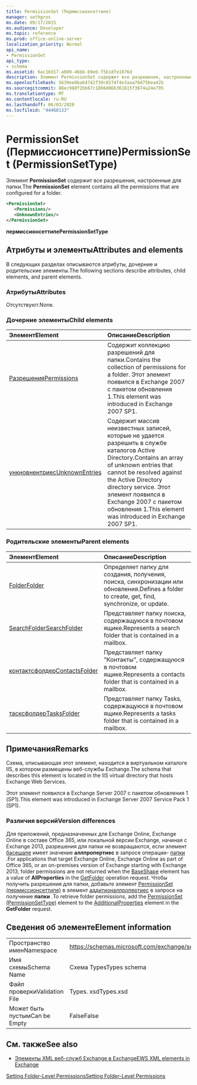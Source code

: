 ```yaml
---
title: PermissionSet (Пермиссионсеттипе)
manager: sethgros
ms.date: 09/17/2015
ms.audience: Developer
ms.topic: reference
ms.prod: office-online-server
localization_priority: Normal
api_name:
- PermissionSet
api_type:
- schema
ms.assetid: 6ac1bd17-a089-46bb-b9e6-f5b1dfe1076d
description: Элемент PermissionSet содержит все разрешения, настроенные для папки.
ms.openlocfilehash: 5639ee8ba64742f39c0274f4e3aaa76d75bea42b
ms.sourcegitcommit: 88ec988f2bb67c1866d06b361615f3674a24e795
ms.translationtype: MT
ms.contentlocale: ru-RU
ms.lasthandoff: 06/03/2020
ms.locfileid: "44468133"
---
```

# <a name="permissionset-permissionsettype"></a><span data-ttu-id="899a1-103">PermissionSet (Пермиссионсеттипе)</span><span class="sxs-lookup"><span data-stu-id="899a1-103">PermissionSet (PermissionSetType)</span></span>

<span data-ttu-id="899a1-104">Элемент **PermissionSet** содержит все разрешения, настроенные для папки.</span><span class="sxs-lookup"><span data-stu-id="899a1-104">The **PermissionSet** element contains all the permissions that are configured for a folder.</span></span> 
  
```XML
<PermissionSet>
   <Permissions/>
   <UnknownEntries/>
</PermissionSet>
```

 <span data-ttu-id="899a1-105">**пермиссионсеттипе**</span><span class="sxs-lookup"><span data-stu-id="899a1-105">**PermissionSetType**</span></span>
## <a name="attributes-and-elements"></a><span data-ttu-id="899a1-106">Атрибуты и элементы</span><span class="sxs-lookup"><span data-stu-id="899a1-106">Attributes and elements</span></span>

<span data-ttu-id="899a1-107">В следующих разделах описываются атрибуты, дочерние и родительские элементы.</span><span class="sxs-lookup"><span data-stu-id="899a1-107">The following sections describe attributes, child elements, and parent elements.</span></span>
  
### <a name="attributes"></a><span data-ttu-id="899a1-108">Атрибуты</span><span class="sxs-lookup"><span data-stu-id="899a1-108">Attributes</span></span>

<span data-ttu-id="899a1-109">Отсутствуют.</span><span class="sxs-lookup"><span data-stu-id="899a1-109">None.</span></span>
  
### <a name="child-elements"></a><span data-ttu-id="899a1-110">Дочерние элементы</span><span class="sxs-lookup"><span data-stu-id="899a1-110">Child elements</span></span>

|<span data-ttu-id="899a1-111">**Элемент**</span><span class="sxs-lookup"><span data-stu-id="899a1-111">**Element**</span></span>|<span data-ttu-id="899a1-112">**Описание**</span><span class="sxs-lookup"><span data-stu-id="899a1-112">**Description**</span></span>|
|:-----|:-----|
|[<span data-ttu-id="899a1-113">Разрешения</span><span class="sxs-lookup"><span data-stu-id="899a1-113">Permissions</span></span>](permissions.md) <br/> |<span data-ttu-id="899a1-114">Содержит коллекцию разрешений для папки.</span><span class="sxs-lookup"><span data-stu-id="899a1-114">Contains the collection of permissions for a folder.</span></span> <span data-ttu-id="899a1-115">Этот элемент появился в Exchange 2007 с пакетом обновления 1.</span><span class="sxs-lookup"><span data-stu-id="899a1-115">This element was introduced in Exchange 2007 SP1.</span></span>  <br/> |
|[<span data-ttu-id="899a1-116">ункновнентриес</span><span class="sxs-lookup"><span data-stu-id="899a1-116">UnknownEntries</span></span>](unknownentries.md) <br/> |<span data-ttu-id="899a1-117">Содержит массив неизвестных записей, которые не удается разрешить в службе каталогов Active Directory.</span><span class="sxs-lookup"><span data-stu-id="899a1-117">Contains an array of unknown entries that cannot be resolved against the Active Directory directory service.</span></span> <span data-ttu-id="899a1-118">Этот элемент появился в Exchange 2007 с пакетом обновления 1.</span><span class="sxs-lookup"><span data-stu-id="899a1-118">This element was introduced in Exchange 2007 SP1.</span></span>  <br/> |
   
### <a name="parent-elements"></a><span data-ttu-id="899a1-119">Родительские элементы</span><span class="sxs-lookup"><span data-stu-id="899a1-119">Parent elements</span></span>

|<span data-ttu-id="899a1-120">**Элемент**</span><span class="sxs-lookup"><span data-stu-id="899a1-120">**Element**</span></span>|<span data-ttu-id="899a1-121">**Описание**</span><span class="sxs-lookup"><span data-stu-id="899a1-121">**Description**</span></span>|
|:-----|:-----|
|[<span data-ttu-id="899a1-122">Folder</span><span class="sxs-lookup"><span data-stu-id="899a1-122">Folder</span></span>](folder.md) <br/> |<span data-ttu-id="899a1-123">Определяет папку для создания, получения, поиска, синхронизации или обновления.</span><span class="sxs-lookup"><span data-stu-id="899a1-123">Defines a folder to create, get, find, synchronize, or update.</span></span>  <br/> |
|[<span data-ttu-id="899a1-124">SearchFolder</span><span class="sxs-lookup"><span data-stu-id="899a1-124">SearchFolder</span></span>](searchfolder.md) <br/> |<span data-ttu-id="899a1-125">Представляет папку поиска, содержащуюся в почтовом ящике.</span><span class="sxs-lookup"><span data-stu-id="899a1-125">Represents a search folder that is contained in a mailbox.</span></span>  <br/> |
|[<span data-ttu-id="899a1-126">контактсфолдер</span><span class="sxs-lookup"><span data-stu-id="899a1-126">ContactsFolder</span></span>](contactsfolder.md) <br/> |<span data-ttu-id="899a1-127">Представляет папку "Контакты", содержащуюся в почтовом ящике.</span><span class="sxs-lookup"><span data-stu-id="899a1-127">Represents a contacts folder that is contained in a mailbox.</span></span>  <br/> |
|[<span data-ttu-id="899a1-128">тасксфолдер</span><span class="sxs-lookup"><span data-stu-id="899a1-128">TasksFolder</span></span>](tasksfolder.md) <br/> |<span data-ttu-id="899a1-129">Представляет папку Tasks, содержащуюся в почтовом ящике.</span><span class="sxs-lookup"><span data-stu-id="899a1-129">Represents a tasks folder that is contained in a mailbox.</span></span>  <br/> |
   
## <a name="remarks"></a><span data-ttu-id="899a1-130">Примечания</span><span class="sxs-lookup"><span data-stu-id="899a1-130">Remarks</span></span>

<span data-ttu-id="899a1-131">Схема, описывающая этот элемент, находится в виртуальном каталоге IIS, в котором размещены веб-службы Exchange.</span><span class="sxs-lookup"><span data-stu-id="899a1-131">The schema that describes this element is located in the IIS virtual directory that hosts Exchange Web Services.</span></span>
  
<span data-ttu-id="899a1-132">Этот элемент появился в Exchange Server 2007 с пакетом обновления 1 (SP1).</span><span class="sxs-lookup"><span data-stu-id="899a1-132">This element was introduced in Exchange Server 2007 Service Pack 1 (SP1).</span></span>
  
### <a name="version-differences"></a><span data-ttu-id="899a1-133">Различия версий</span><span class="sxs-lookup"><span data-stu-id="899a1-133">Version differences</span></span>

<span data-ttu-id="899a1-134">Для приложений, предназначенных для Exchange Online, Exchange Online в составе Office 365, или локальной версии Exchange, начиная с Exchange 2013, разрешения для папки не возвращаются, если элемент [басешапе](baseshape.md) имеет значение **аллпропертиес** в запросе операции- [папки](getfolder-operation.md) .</span><span class="sxs-lookup"><span data-stu-id="899a1-134">For applications that target Exchange Online, Exchange Online as part of Office 365, or an on-premises version of Exchange starting with Exchange 2013, folder permissions are not returned when the [BaseShape](baseshape.md) element has a value of **AllProperties** in the [GetFolder](getfolder-operation.md) operation request.</span></span> <span data-ttu-id="899a1-135">Чтобы получить разрешения для папки, добавьте элемент [PermissionSet (пермиссионсеттипе)](permissionset-permissionsettype.md) в элемент [аддитионалпропертиес](additionalproperties.md) в запросе на получение **папки** .</span><span class="sxs-lookup"><span data-stu-id="899a1-135">To retrieve folder permissions, add the [PermissionSet (PermissionSetType)](permissionset-permissionsettype.md) element to the [AdditionalProperties](additionalproperties.md) element in the **GetFolder** request.</span></span> 
  
## <a name="element-information"></a><span data-ttu-id="899a1-136">Сведения об элементе</span><span class="sxs-lookup"><span data-stu-id="899a1-136">Element information</span></span>

|||
|:-----|:-----|
|<span data-ttu-id="899a1-137">Пространство имен</span><span class="sxs-lookup"><span data-stu-id="899a1-137">Namespace</span></span>  <br/> |https://schemas.microsoft.com/exchange/services/2006/types  <br/> |
|<span data-ttu-id="899a1-138">Имя схемы</span><span class="sxs-lookup"><span data-stu-id="899a1-138">Schema Name</span></span>  <br/> |<span data-ttu-id="899a1-139">Схема Types</span><span class="sxs-lookup"><span data-stu-id="899a1-139">Types schema</span></span>  <br/> |
|<span data-ttu-id="899a1-140">Файл проверки</span><span class="sxs-lookup"><span data-stu-id="899a1-140">Validation File</span></span>  <br/> |<span data-ttu-id="899a1-141">Types. xsd</span><span class="sxs-lookup"><span data-stu-id="899a1-141">Types.xsd</span></span>  <br/> |
|<span data-ttu-id="899a1-142">Может быть пустым</span><span class="sxs-lookup"><span data-stu-id="899a1-142">Can be Empty</span></span>  <br/> |<span data-ttu-id="899a1-143">False</span><span class="sxs-lookup"><span data-stu-id="899a1-143">False</span></span>  <br/> |
   
## <a name="see-also"></a><span data-ttu-id="899a1-144">См. также</span><span class="sxs-lookup"><span data-stu-id="899a1-144">See also</span></span>



- [<span data-ttu-id="899a1-145">Элементы XML веб-служб Exchange в Exchange</span><span class="sxs-lookup"><span data-stu-id="899a1-145">EWS XML elements in Exchange</span></span>](ews-xml-elements-in-exchange.md)


[<span data-ttu-id="899a1-146">Setting Folder-Level Permissions</span><span class="sxs-lookup"><span data-stu-id="899a1-146">Setting Folder-Level Permissions</span></span>](https://msdn.microsoft.com/library/c7530e86-5112-401c-b10a-9c054ae59f07%28Office.15%29.aspx)

